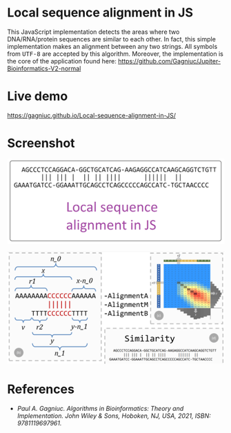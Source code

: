# Local sequence alignment in JS

This JavaScript implementation detects the areas where two DNA/RNA/protein sequences are similar to each other. In fact, this simple implementation makes an alignment between any two strings. All symbols from <kbd>UTF-8</kbd> are accepted by this algorithm. Moreover, the implementation is the core of the application found here: https://github.com/Gagniuc/Jupiter-Bioinformatics-V2-normal

# Live demo

https://gagniuc.github.io/Local-sequence-alignment-in-JS/

# Screenshot

![screenshot](https://github.com/Gagniuc/Local-sequence-alignment-in-JS/blob/main/img/e.png?raw=true)

![screenshot](https://github.com/Gagniuc/Local-sequence-alignment-in-JS/blob/main/img/relative%20alignment.png?raw=true)

# References

- <i>Paul A. Gagniuc. Algorithms in Bioinformatics: Theory and Implementation. John Wiley & Sons, Hoboken, NJ, USA, 2021, ISBN: 9781119697961.</i>

